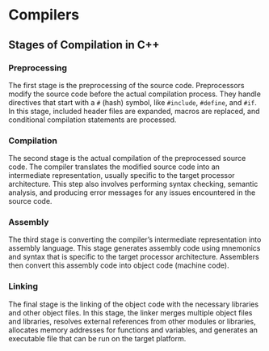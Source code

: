 # Compilers

## Stages of Compilation in C++

### Preprocessing

The first stage is the preprocessing of the source code.
Preprocessors modify the source code before the actual compilation process.
They handle directives that start with a `#` (hash) symbol, like `#include`, `#define`, and `#if`.
In this stage, included header files are expanded, macros are replaced, and conditional compilation statements are processed.

### Compilation

The second stage is the actual compilation of the preprocessed source code.
The compiler translates the modified source code into an intermediate representation, usually specific to the target processor architecture.
This step also involves performing syntax checking, semantic analysis, and producing error messages for any issues encountered in the source code.

### Assembly

The third stage is converting the compiler’s intermediate representation into assembly language.
This stage generates assembly code using mnemonics and syntax that is specific to the target processor architecture.
Assemblers then convert this assembly code into object code (machine code).

### Linking

The final stage is the linking of the object code with the necessary libraries and other object files.
In this stage, the linker merges multiple object files and libraries, resolves external references from other modules or libraries, allocates memory addresses for functions and variables, and generates an executable file that can be run on the target platform.
